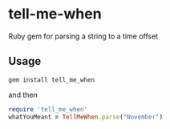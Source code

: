 # tell-me-when
Ruby gem for parsing a string to a time offset

## Usage
`gem install tell_me_when`

and then

```ruby
require 'tell_me_when'
whatYouMeant = TellMeWhen.parse("November")
```